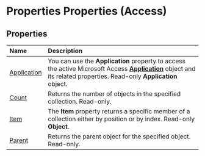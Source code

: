 
# Properties Properties (Access)

## Properties



|**Name**|**Description**|
|:-----|:-----|
|[Application](4522077b-225d-1f89-6689-acc32b43b94a.md)|You can use the  **Application** property to access the active Microsoft Access **[Application](aefb0713-97e6-e2c7-e530-8fd2e1316a55.md)** object and its related properties. Read-only **Application** object.|
|[Count](00a6039e-82bf-7cfe-d7b2-9e9bdb12aa44.md)|Returns the number of objects in the specified collection. Read-only.|
|[Item](379bc410-87d6-7502-14d1-df72763b8ef6.md)|The  **Item** property returns a specific member of a collection either by position or by index. Read-only **Object**.|
|[Parent](e257b70c-987c-9172-cd66-94952aecb8f1.md)|Returns the parent object for the specified object. Read-only.|
